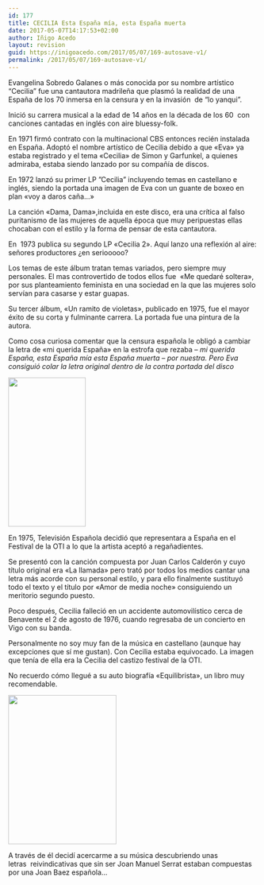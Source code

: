 ```yaml
---
id: 177
title: CECILIA Esta España mía, esta España muerta
date: 2017-05-07T14:17:53+02:00
author: Iñigo Acedo
layout: revision
guid: https://inigoacedo.com/2017/05/07/169-autosave-v1/
permalink: /2017/05/07/169-autosave-v1/
---
```

Evangelina Sobredo Galanes o más conocida por su nombre artístico “Cecilia” fue una cantautora madrileña que plasmó la realidad de una España de los 70 inmersa en la censura y en la invasión  de “lo yanqui”.

<!--more-->

Inició su carrera musical a la edad de 14 años en la década de los 60  con canciones cantadas en inglés con aire bluessy-folk.

En 1971 firmó contrato con la multinacional CBS entonces recién instalada en España. Adoptó el nombre artístico de Cecilia debido a que &#171;Eva&#187; ya estaba registrado y el tema &#171;Cecilia&#187; de Simon y Garfunkel, a quienes admiraba, estaba siendo lanzado por su compañía de discos.

En 1972 lanzó su primer LP ”Cecilia” incluyendo temas en castellano e inglés, siendo la portada una imagen de Eva con un guante de boxeo en plan &#171;voy a daros caña&#8230;&#187;

La canción &#171;Dama, Dama&#187;,incluida en este disco, era una crítica al falso puritanismo de las mujeres de aquella época que muy peripuestas ellas chocaban con el estilo y la forma de pensar de esta cantautora.

En  1973 publica su segundo LP &#171;Cecilia 2&#187;. Aquí lanzo una reflexión al aire: señores productores ¿en seriooooo?

Los temas de este álbum tratan temas variados, pero siempre muy personales. El mas controvertido de todos ellos fue  &#171;Me quedaré soltera&#187;, por sus planteamiento feminista en una sociedad en la que las mujeres solo servían para casarse y estar guapas.

Su tercer álbum, &#171;Un ramito de violetas&#187;, publicado en 1975, fue el mayor éxito de su corta y fulminante carrera. La portada fue una pintura de la autora.

Como cosa curiosa comentar que la censura española le obligó a cambiar la letra de &#171;mi querida España&#187; en la estrofa que rezaba &#8211; _mi querida España, esta España mía esta España muerta &#8211; por nuestra. Pero Eva consiguió colar la letra original dentro de la contra portada del disco_

[<img class="alignnone size-medium wp-image-174" src="https://inigoacedo.com/wp-content/uploads/2017/05/ScreenHunter_1-156x300.jpg" alt="" width="156" height="300" srcset="https://inigoacedo.com/wp-content/uploads/2017/05/ScreenHunter_1-156x300.jpg 156w, https://inigoacedo.com/wp-content/uploads/2017/05/ScreenHunter_1.jpg 230w" sizes="(max-width: 156px) 100vw, 156px" />](https://inigoacedo.com/wp-content/uploads/2017/05/ScreenHunter_1.jpg)

En 1975, Televisión Española decidió que representara a España en el Festival de la OTI a lo que la artista aceptó a regañadientes.

Se presentó con la canción compuesta por Juan Carlos Calderón y cuyo título original era &#171;La llamada&#187; pero trató por todos los medios cantar una letra más acorde con su personal estilo, y para ello finalmente sustituyó todo el texto y el título por &#171;Amor de media noche&#187; consiguiendo un meritorio segundo puesto.

Poco después, Cecilia falleció en un accidente automovilístico cerca de Benavente el 2 de agosto de 1976, cuando regresaba de un concierto en Vigo con su banda.

Personalmente no soy muy fan de la música en castellano (aunque hay excepciones que sí me gustan). Con Cecilia estaba equivocado. La imagen que tenía de ella era la Cecilia del castizo festival de la OTI.

No recuerdo cómo llegué a su auto biografía &#171;Equilibrista&#187;, un libro muy recomendable.

[<img class="alignnone size-medium wp-image-175" src="https://inigoacedo.com/wp-content/uploads/2017/05/ScreenHunter_2-218x300.jpg" alt="" width="218" height="300" srcset="https://inigoacedo.com/wp-content/uploads/2017/05/ScreenHunter_2-218x300.jpg 218w, https://inigoacedo.com/wp-content/uploads/2017/05/ScreenHunter_2.jpg 351w" sizes="(max-width: 218px) 100vw, 218px" />](https://inigoacedo.com/wp-content/uploads/2017/05/ScreenHunter_2.jpg)

A través de él decidí acercarme a su música descubriendo unas letras  reivindicativas que sin ser Joan Manuel Serrat estaban compuestas por una Joan Baez española&#8230;